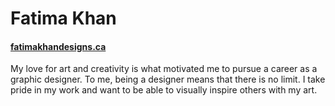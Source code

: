 # Fatima Khan


#### [fatimakhandesigns.ca](https://fatimakhandesigns.ca)

My love for art and creativity is what motivated me to pursue a career as a graphic designer. To me, being a designer means that there is no limit. I take pride in my work and want to be able to visually inspire others with my art.
